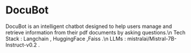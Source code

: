 # DocuBot
DocuBot is an intelligent chatbot designed to help users manage and retrieve information from their pdf documents by asking questions.\n
Tech Stack : Langchain , HuggingFace ,Faiss .\n
LLMs : mistralai/Mistral-7B-Instruct-v0.2 .
